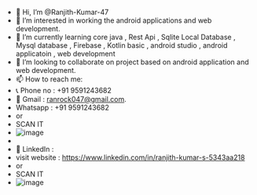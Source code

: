 - 👋 Hi, I’m @Ranjith-Kumar-47
- 👀 I’m interested in working the android applications and web development.
- 🌱 I’m currently learning core java , Rest Api , Sqlite Local Database , Mysql database ,  Firebase , Kotlin basic , android studio , android applicatoin , web development
- 💞️ I’m looking to collaborate on project based on android application and web development.
- 📫 How to reach me:
- 📞 Phone no : +91 9591243682
- 📧 Gmail : ranrock047@gmail.com.
- Whatsapp : +91 9591243682
- or 
- SCAN IT
- ![image](https://user-images.githubusercontent.com/113786288/191040296-80e5e954-8195-4797-a790-44678ba725e9.png)
- <br/>
- 🔗 LinkedIn : 
- visit website : https://www.linkedin.com/in/ranjith-kumar-s-5343aa218
- or 
- SCAN IT <br/>
- ![image](https://user-images.githubusercontent.com/113786288/191040862-6cd2a572-2304-4e68-b0d8-067e00cd3811.png)

<!---
Ranjith-Kumar-47/Ranjith-Kumar-47 is a ✨ special ✨ repository because its `README.md` (this file) appears on your GitHub profile.
You can click the Preview link to take a look at your changes.
--->
